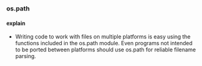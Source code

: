 ### os.path

#### explain
- Writing code to work with files on multiple platforms is easy using the functions included in the os.path module. Even programs not intended to be ported between platforms should use os.path for reliable filename parsing.

